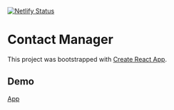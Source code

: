 [![Netlify Status](https://api.netlify.com/api/v1/badges/543da3c5-5ae7-4387-af34-cd69dfad11fb/deploy-status)](https://app.netlify.com/sites/codetrain-contactmgr/deploys)

# Contact Manager

This project was bootstrapped with [Create React App](https://github.com/facebook/create-react-app).

## Demo 
[App](https://codetrain-contactmgr.netlify.app/)
